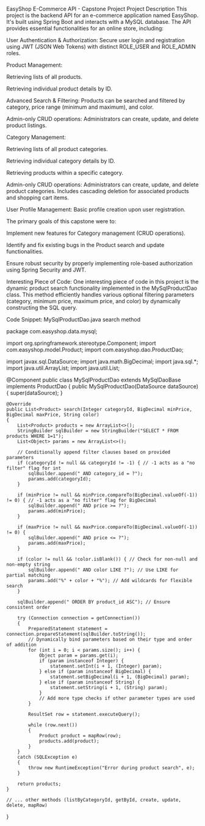 EasyShop E-Commerce API - Capstone Project
Project Description
This project is the backend API for an e-commerce application named EasyShop. It's built using Spring Boot and interacts with a MySQL database. The API provides essential functionalities for an online store, including:

User Authentication & Authorization: Secure user login and registration using JWT (JSON Web Tokens) with distinct ROLE_USER and ROLE_ADMIN roles.

Product Management:

Retrieving lists of all products.

Retrieving individual product details by ID.

Advanced Search & Filtering: Products can be searched and filtered by category, price range (minimum and maximum), and color.

Admin-only CRUD operations: Administrators can create, update, and delete product listings.

Category Management:

Retrieving lists of all product categories.

Retrieving individual category details by ID.

Retrieving products within a specific category.

Admin-only CRUD operations: Administrators can create, update, and delete product categories. Includes cascading deletion for associated products and shopping cart items.

User Profile Management: Basic profile creation upon user registration.

The primary goals of this capstone were to:

Implement new features for Category management (CRUD operations).

Identify and fix existing bugs in the Product search and update functionalities.

Ensure robust security by properly implementing role-based authorization using Spring Security and JWT.






 Interesting Piece of Code:
One interesting piece of code in this project is the dynamic product search functionality implemented in the MySqlProductDao class. This method efficiently handles various optional filtering parameters (category, minimum price, maximum price, and color) by dynamically constructing the SQL query.


Code Snippet: MySqlProductDao.java search method

package com.easyshop.data.mysql;

import org.springframework.stereotype.Component;
import com.easyshop.model.Product;
import com.easyshop.dao.ProductDao;

import javax.sql.DataSource;
import java.math.BigDecimal;
import java.sql.*;
import java.util.ArrayList;
import java.util.List;

@Component
public class MySqlProductDao extends MySqlDaoBase implements ProductDao
{
    public MySqlProductDao(DataSource dataSource)
    {
        super(dataSource);
    }

    @Override
    public List<Product> search(Integer categoryId, BigDecimal minPrice, BigDecimal maxPrice, String color)
    {
        List<Product> products = new ArrayList<>();
        StringBuilder sqlBuilder = new StringBuilder("SELECT * FROM products WHERE 1=1");
        List<Object> params = new ArrayList<>();

        // Conditionally append filter clauses based on provided parameters
        if (categoryId != null && categoryId != -1) { // -1 acts as a "no filter" flag for int
            sqlBuilder.append(" AND category_id = ?");
            params.add(categoryId);
        }

        if (minPrice != null && minPrice.compareTo(BigDecimal.valueOf(-1)) != 0) { // -1 acts as a "no filter" flag for BigDecimal
            sqlBuilder.append(" AND price >= ?");
            params.add(minPrice);
        }

        if (maxPrice != null && maxPrice.compareTo(BigDecimal.valueOf(-1)) != 0) {
            sqlBuilder.append(" AND price <= ?");
            params.add(maxPrice);
        }

        if (color != null && !color.isBlank()) { // Check for non-null and non-empty string
            sqlBuilder.append(" AND color LIKE ?"); // Use LIKE for partial matching
            params.add("%" + color + "%"); // Add wildcards for flexible search
        }

        sqlBuilder.append(" ORDER BY product_id ASC"); // Ensure consistent order

        try (Connection connection = getConnection())
        {
            PreparedStatement statement = connection.prepareStatement(sqlBuilder.toString());
            // Dynamically bind parameters based on their type and order of addition
            for (int i = 0; i < params.size(); i++) {
                Object param = params.get(i);
                if (param instanceof Integer) {
                    statement.setInt(i + 1, (Integer) param);
                } else if (param instanceof BigDecimal) {
                    statement.setBigDecimal(i + 1, (BigDecimal) param);
                } else if (param instanceof String) {
                    statement.setString(i + 1, (String) param);
                }
                // Add more type checks if other parameter types are used
            }

            ResultSet row = statement.executeQuery();

            while (row.next())
            {
                Product product = mapRow(row);
                products.add(product);
            }
        }
        catch (SQLException e)
        {
            throw new RuntimeException("Error during product search", e);
        }

        return products;
    }

    // ... other methods (listByCategoryId, getById, create, update, delete, mapRow)
}











